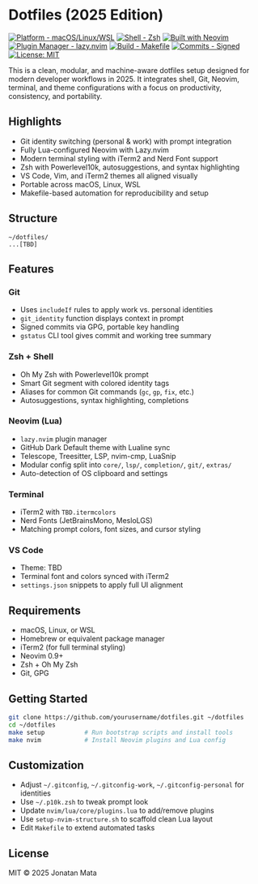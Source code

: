 # Dotfiles (2025 Edition)

[![Platform - macOS/Linux/WSL](https://img.shields.io/badge/platform-macOS%20%7C%20Linux%20%7C%20WSL-informational)]()
[![Shell - Zsh](https://img.shields.io/badge/shell-zsh-89e051?style=flat&logo=gnu-bash&logoColor=white)](https://www.zsh.org/)
[![Built with Neovim](https://img.shields.io/badge/editor-neovim-57A143?style=flat&logo=neovim&logoColor=white)](https://neovim.io)
[![Plugin Manager - lazy.nvim](https://img.shields.io/badge/plugin%20manager-lazy.nvim-yellow?style=flat)](https://github.com/folke/lazy.nvim)
[![Build - Makefile](https://img.shields.io/badge/build-makefile-ff69b4)]()
[![Commits - Signed](https://img.shields.io/badge/commits-signed-blueviolet?style=flat)](https://git-scm.com/book/en/v2/Git-Tools-Signing-Your-Work)
[![License: MIT](https://img.shields.io/badge/license-MIT-blue.svg)](LICENSE)

This is a clean, modular, and machine-aware dotfiles setup designed for modern developer workflows in 2025. It integrates shell, Git, Neovim, terminal, and theme configurations with a focus on productivity, consistency, and portability.

## Highlights

- Git identity switching (personal & work) with prompt integration
- Fully Lua-configured Neovim with Lazy.nvim
- Modern terminal styling with iTerm2 and Nerd Font support
- Zsh with Powerlevel10k, autosuggestions, and syntax highlighting
- VS Code, Vim, and iTerm2 themes all aligned visually
- Portable across macOS, Linux, WSL
- Makefile-based automation for reproducibility and setup

## Structure

```
~/dotfiles/
...[TBD]
```

## Features

### Git

- Uses `includeIf` rules to apply work vs. personal identities
- `git_identity` function displays context in prompt
- Signed commits via GPG, portable key handling
- `gstatus` CLI tool gives commit and working tree summary

### Zsh + Shell

- Oh My Zsh with Powerlevel10k prompt
- Smart Git segment with colored identity tags
- Aliases for common Git commands (`gc`, `gp`, `fix`, etc.)
- Autosuggestions, syntax highlighting, completions

### Neovim (Lua)

- `lazy.nvim` plugin manager
- GitHub Dark Default theme with Lualine sync
- Telescope, Treesitter, LSP, nvim-cmp, LuaSnip
- Modular config split into `core/`, `lsp/`, `completion/`, `git/`, `extras/`
- Auto-detection of OS clipboard and settings

### Terminal

- iTerm2 with `TBD.itermcolors`
- Nerd Fonts (JetBrainsMono, MesloLGS)
- Matching prompt colors, font sizes, and cursor styling

### VS Code

- Theme: TBD
- Terminal font and colors synced with iTerm2
- `settings.json` snippets to apply full UI alignment

## Requirements

- macOS, Linux, or WSL
- Homebrew or equivalent package manager
- iTerm2 (for full terminal styling)
- Neovim 0.9+
- Zsh + Oh My Zsh
- Git, GPG

## Getting Started

```bash
git clone https://github.com/yourusername/dotfiles.git ~/dotfiles
cd ~/dotfiles
make setup           # Run bootstrap scripts and install tools
make nvim            # Install Neovim plugins and Lua config
```

## Customization

- Adjust `~/.gitconfig`, `~/.gitconfig-work`, `~/.gitconfig-personal` for identities
- Use `~/.p10k.zsh` to tweak prompt look
- Update `nvim/lua/core/plugins.lua` to add/remove plugins
- Use `setup-nvim-structure.sh` to scaffold clean Lua layout
- Edit `Makefile` to extend automated tasks

## License

MIT © 2025 Jonatan Mata
